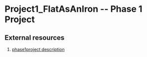 # Project1_FlatAsAnIron -- Phase 1 Project 
## External resources
  1. [phase1project description](https://learning.flatironschool.com/courses/5417/pages/phase-1-project-description?module_item_id=411056)
